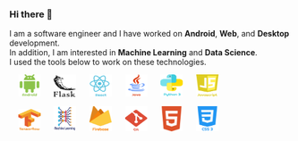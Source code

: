 ### Hi there 👋
I am a software engineer and I have worked on **Android**, **Web**, and **Desktop** development.  
In addition, I am interested in **Machine Learning** and **Data Science**.  
I used the tools below to work on these technologies.  
  
&nbsp;&nbsp;&nbsp;&nbsp;<img alt="Android Development" src="https://github.com/shkhaider2015/shkhaider2015/blob/main/asset/android.png" width="40" height="40"/>&nbsp;&nbsp;&nbsp;&nbsp;&nbsp;&nbsp;<img src="https://github.com/shkhaider2015/shkhaider2015/blob/main/asset/flask.png" width="40" height="40"/>&nbsp;&nbsp;&nbsp;&nbsp;&nbsp;&nbsp;<img src="https://github.com/shkhaider2015/shkhaider2015/blob/main/asset/react.png" width="40" height="40"/>&nbsp;&nbsp;&nbsp;&nbsp;&nbsp;&nbsp;<img src="https://github.com/shkhaider2015/shkhaider2015/blob/main/asset/java.png" width="40" height="40"/>&nbsp;&nbsp;&nbsp;&nbsp;&nbsp;&nbsp;<img src="https://github.com/shkhaider2015/shkhaider2015/blob/main/asset/python.png" width="40" height="40"/>&nbsp;&nbsp;&nbsp;&nbsp;&nbsp;&nbsp;<img src="https://github.com/shkhaider2015/shkhaider2015/blob/main/asset/javascript-1%202.png" width="40" height="40"/>  


&nbsp;&nbsp;&nbsp;&nbsp;<img src="https://github.com/shkhaider2015/shkhaider2015/blob/main/asset/tensorflow-2.png" width="40" height="40"/>&nbsp;&nbsp;&nbsp;&nbsp;&nbsp;&nbsp;<img src="https://github.com/shkhaider2015/shkhaider2015/blob/main/asset/deep-learning.png" width="40" height="45"/>&nbsp;&nbsp;&nbsp;&nbsp;&nbsp;&nbsp;<img src="https://github.com/shkhaider2015/shkhaider2015/blob/main/asset/firebase-1.png" width="40" height="45"/>&nbsp;&nbsp;&nbsp;&nbsp;&nbsp;&nbsp;<img src="https://github.com/shkhaider2015/shkhaider2015/blob/main/asset/git-icon.png" width="40" height="45"/>&nbsp;&nbsp;&nbsp;&nbsp;&nbsp;&nbsp;<img src="https://github.com/shkhaider2015/shkhaider2015/blob/main/asset/html5.png" width="40" height="45"/>&nbsp;&nbsp;&nbsp;&nbsp;&nbsp;&nbsp;<img src="https://github.com/shkhaider2015/shkhaider2015/blob/main/asset/css-3.png" width="40" height="45"/>
